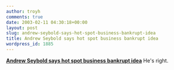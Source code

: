```yaml
---
author: troyh
comments: true
date: 2003-02-11 04:30:18+00:00
layout: post
slug: andrew-seybold-says-hot-spot-business-bankrupt-idea
title: Andrew Seybold says hot spot business bankrupt idea
wordpress_id: 1885
---
```


**[Andrew Seybold says hot spot business bankrupt idea](http://www.outlook4mobility.com/commentary2003/feb703.htm)** He's right.
